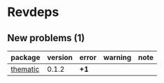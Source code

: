 # Revdeps

## New problems (1)

|package                          |version |error  |warning |note |
|:--------------------------------|:-------|:------|:-------|:----|
|[thematic](problems.md#thematic) |0.1.2   |__+1__ |        |     |

